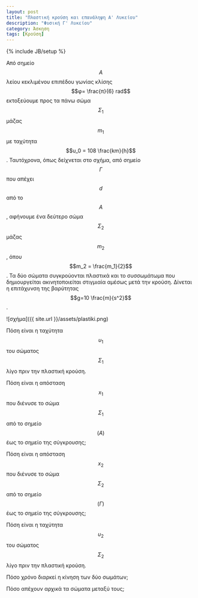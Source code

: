 ```yaml
---
layout: post
title: "Πλαστική κρούση και επανάληψη Α' Λυκείου"
description: "Φυσική Γ' Λυκείου"
category: Άσκηση
tags: [Κρούση]
---
```

{% include JB/setup %}

Από σημείο $$Α$$ λείου κεκλιμένου επιπέδου γωνίας κλίσης $$φ= \frac{π}{6} rad$$ εκτοξεύουμε προς 
τα πάνω σώμα $$Σ_1$$ μάζας $$m_1$$ με ταχύτητα $$υ_0 = 108 \frac{km}{h}$$. Ταυτόχρονα, όπως δείχνεται στο σχήμα, από σημείο $$Γ$$ που απέχει $$d$$ από το $$Α$$, αφήνουμε ένα δεύτερο σώμα $$Σ_2$$ μάζας $$m_2$$, 
όπου $$m_2 = \frac{m_1}{2}$$. Τα δύο σώματα συγκρούονται πλαστικά και το συσσωμάτωμα που δημιουργείται ακινητοποιείται στιγμιαία αμέσως μετά την κρούση. Δίνεται η επιτάχυνση της βαρύτητας $$g=10 \frac{m}{s^2}$$.


![σχήμα]({{ site.url }}/assets/plastiki.png) 


Πόση είναι η ταχύτητα $$υ_1$$ του σώματος $$Σ_1$$ λίγο πριν την πλαστική κρούση.

Πόση είναι η απόσταση $$x_1$$ που διένυσε το σώμα $$Σ_1$$ από το σημείο $$(Α)$$ έως το σημείο της σύγκρουσης;

Πόση είναι η απόσταση $$x_2$$ που διένυσε το σώμα $$Σ_2$$ από το σημείο $$(Γ)$$ έως το σημείο της σύγκρουσης;

Πόση είναι η ταχύτητα $$υ_2$$ του σώματος $$Σ_2$$ λίγο πριν την πλαστική κρούση.

Πόσο χρόνο διαρκεί η κίνηση των δύο σωμάτων;

Πόσο απέχουν αρχικά τα σώματα μεταξύ τους;


